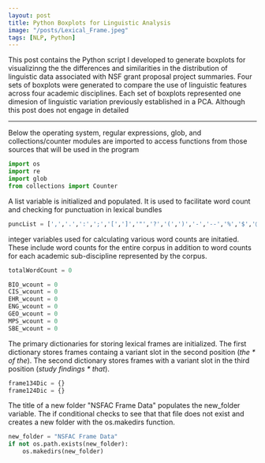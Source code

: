 ```yaml
---
layout: post
title: Python Boxplots for Linguistic Analysis
image: "/posts/Lexical_Frame.jpeg"
tags: [NLP, Python]
---
```


This post contains the Python script I developed to generate boxplots for visualizinng the the differences and similarities in the distribution of linguistic data associated with NSF grant proposal project summaries. Four sets of boxplots were generated to compare the use of linguistic features across four academic disciplines. Each set of boxplots represented one dimesion of linguistic variation previously established in a PCA. Although this post does not engage in detailed  

---

Below the operating system, regular expressions, glob, and collections/counter modules are imported to access functions from those sources that will be used in the program

```python
import os
import re
import glob
from collections import Counter
```
A list variable is initialized and populated. It is used to facilitate word count and checking for punctuation in lexical bundles

```python
puncList = [',','.',':',';','[',']','"','?','(',')','-','--','%','$','@','!',"|","{","}","=",'+','<','>','/',"\\"]
```
integer variables used for calculating various word counts are initatied. These include word counts for the entire corpus in addition to word counts for each academic sub-discipline represented by the corpus.  

```python
totalWordCount = 0

BIO_wcount = 0
CIS_wcount = 0
EHR_wcount = 0
ENG_wcount = 0
GEO_wcount = 0
MPS_wcount = 0
SBE_wcount = 0
```
The primary dictionaries for storing lexical frames are initialized. The first dictionary stores frames containg a variant slot in the second position (*the * of the*). The second dictionary stores frames with a variant slot in the third position (*study findings * that*).

```python
frame134Dic = {}
frame124Dic = {}
```
The title of a new folder "NSFAC Frame Data" populates the new_folder variable. The if conditional checks to see that that file does not exist and creates a new folder with the os.makedirs function.

```python
new_folder = "NSFAC Frame Data"
if not os.path.exists(new_folder):
    os.makedirs(new_folder)
```
